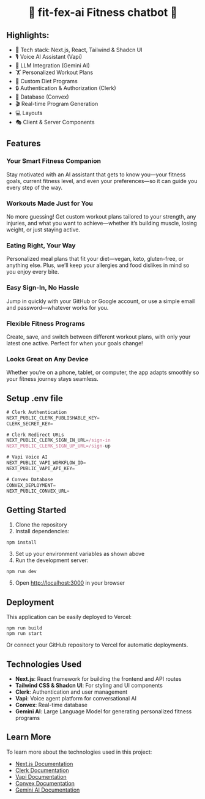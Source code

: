 <h1 align="center">💪  fit-fex-ai Fitness chatbot  🤖</h1>

## Highlights:

- 🚀 Tech stack: Next.js, React, Tailwind & Shadcn UI
- 🎙️ Voice AI Assistant (Vapi)
- 🧠 LLM Integration (Gemini AI)
- 🏋️ Personalized Workout Plans
- 🥗 Custom Diet Programs
- 🔒 Authentication & Authorization (Clerk)
- 💾 Database (Convex)
- 🎬 Real-time Program Generation
- 💻 Layouts
- 🎭 Client & Server Components

## Features
### **Your Smart Fitness Companion**  
Stay motivated with an AI assistant that gets to know you—your fitness goals, current fitness level, and even your preferences—so it can guide you every step of the way.  

### **Workouts Made Just for You**  
No more guessing! Get custom workout plans tailored to your strength, any injuries, and what you want to achieve—whether it’s building muscle, losing weight, or just staying active.  

### **Eating Right, Your Way**  
Personalized meal plans that fit your diet—vegan, keto, gluten-free, or anything else. Plus, we’ll keep your allergies and food dislikes in mind so you enjoy every bite.  

### **Easy Sign-In, No Hassle**  
Jump in quickly with your GitHub or Google account, or use a simple email and password—whatever works for you.  

### **Flexible Fitness Programs**  
Create, save, and switch between different workout plans, with only your latest one active. Perfect for when your goals change!  

### **Looks Great on Any Device**  
Whether you’re on a phone, tablet, or computer, the app adapts smoothly so your fitness journey stays seamless.  

## Setup .env file

```js
# Clerk Authentication
NEXT_PUBLIC_CLERK_PUBLISHABLE_KEY=
CLERK_SECRET_KEY=

# Clerk Redirect URLs
NEXT_PUBLIC_CLERK_SIGN_IN_URL=/sign-in
NEXT_PUBLIC_CLERK_SIGN_UP_URL=/sign-up

# Vapi Voice AI
NEXT_PUBLIC_VAPI_WORKFLOW_ID=
NEXT_PUBLIC_VAPI_API_KEY=

# Convex Database
CONVEX_DEPLOYMENT=
NEXT_PUBLIC_CONVEX_URL=
```

## Getting Started

1. Clone the repository
2. Install dependencies:

```shell
npm install
```

3. Set up your environment variables as shown above
4. Run the development server:

```shell
npm run dev
```

5. Open [http://localhost:3000](http://localhost:3000) in your browser

## Deployment

This application can be easily deployed to Vercel:

```shell
npm run build
npm run start
```

Or connect your GitHub repository to Vercel for automatic deployments.

## Technologies Used

- **Next.js**: React framework for building the frontend and API routes
- **Tailwind CSS & Shadcn UI**: For styling and UI components
- **Clerk**: Authentication and user management
- **Vapi**: Voice agent platform for conversational AI
- **Convex**: Real-time database
- **Gemini AI**: Large Language Model for generating personalized fitness programs

## Learn More

To learn more about the technologies used in this project:

- [Next.js Documentation](https://nextjs.org/docs)
- [Clerk Documentation](https://clerk.com/docs)
- [Vapi Documentation](https://docs.vapi.ai)
- [Convex Documentation](https://docs.convex.dev)
- [Gemini AI Documentation](https://ai.google.dev/gemini-api)
